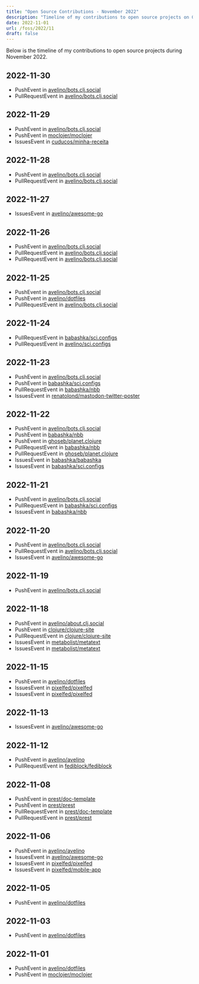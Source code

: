 ```yaml
---
title: "Open Source Contributions - November 2022"
description: "Timeline of my contributions to open source projects on GitHub during November 2022."
date: 2022-11-01
url: /foss/2022/11
draft: false
---
```


Below is the timeline of my contributions to open source projects during November 2022.

## 2022-11-30

- PushEvent in [avelino/bots.clj.social](https://github.com/avelino/bots.clj.social)
- PullRequestEvent in [avelino/bots.clj.social](https://github.com/avelino/bots.clj.social)

## 2022-11-29

- PushEvent in [avelino/bots.clj.social](https://github.com/avelino/bots.clj.social)
- PushEvent in [moclojer/moclojer](https://github.com/moclojer/moclojer)
- IssuesEvent in [cuducos/minha-receita](https://github.com/cuducos/minha-receita)

## 2022-11-28

- PushEvent in [avelino/bots.clj.social](https://github.com/avelino/bots.clj.social)
- PullRequestEvent in [avelino/bots.clj.social](https://github.com/avelino/bots.clj.social)

## 2022-11-27

- IssuesEvent in [avelino/awesome-go](https://github.com/avelino/awesome-go)

## 2022-11-26

- PushEvent in [avelino/bots.clj.social](https://github.com/avelino/bots.clj.social)
- PullRequestEvent in [avelino/bots.clj.social](https://github.com/avelino/bots.clj.social)
- PullRequestEvent in [avelino/bots.clj.social](https://github.com/avelino/bots.clj.social)

## 2022-11-25

- PushEvent in [avelino/bots.clj.social](https://github.com/avelino/bots.clj.social)
- PushEvent in [avelino/dotfiles](https://github.com/avelino/dotfiles)
- PullRequestEvent in [avelino/bots.clj.social](https://github.com/avelino/bots.clj.social)

## 2022-11-24

- PullRequestEvent in [babashka/sci.configs](https://github.com/babashka/sci.configs)
- PullRequestEvent in [avelino/sci.configs](https://github.com/avelino/sci.configs)

## 2022-11-23

- PushEvent in [avelino/bots.clj.social](https://github.com/avelino/bots.clj.social)
- PushEvent in [babashka/sci.configs](https://github.com/babashka/sci.configs)
- PullRequestEvent in [babashka/nbb](https://github.com/babashka/nbb)
- IssuesEvent in [renatolond/mastodon-twitter-poster](https://github.com/renatolond/mastodon-twitter-poster)

## 2022-11-22

- PushEvent in [avelino/bots.clj.social](https://github.com/avelino/bots.clj.social)
- PushEvent in [babashka/nbb](https://github.com/babashka/nbb)
- PushEvent in [ghoseb/planet.clojure](https://github.com/ghoseb/planet.clojure)
- PullRequestEvent in [babashka/nbb](https://github.com/babashka/nbb)
- PullRequestEvent in [ghoseb/planet.clojure](https://github.com/ghoseb/planet.clojure)
- IssuesEvent in [babashka/babashka](https://github.com/babashka/babashka)
- IssuesEvent in [babashka/sci.configs](https://github.com/babashka/sci.configs)

## 2022-11-21

- PushEvent in [avelino/bots.clj.social](https://github.com/avelino/bots.clj.social)
- PullRequestEvent in [babashka/sci.configs](https://github.com/babashka/sci.configs)
- IssuesEvent in [babashka/nbb](https://github.com/babashka/nbb)

## 2022-11-20

- PushEvent in [avelino/bots.clj.social](https://github.com/avelino/bots.clj.social)
- PullRequestEvent in [avelino/bots.clj.social](https://github.com/avelino/bots.clj.social)
- IssuesEvent in [avelino/awesome-go](https://github.com/avelino/awesome-go)

## 2022-11-19

- PushEvent in [avelino/bots.clj.social](https://github.com/avelino/bots.clj.social)

## 2022-11-18

- PushEvent in [avelino/about.clj.social](https://github.com/avelino/about.clj.social)
- PushEvent in [clojure/clojure-site](https://github.com/clojure/clojure-site)
- PullRequestEvent in [clojure/clojure-site](https://github.com/clojure/clojure-site)
- IssuesEvent in [metabolist/metatext](https://github.com/metabolist/metatext)
- IssuesEvent in [metabolist/metatext](https://github.com/metabolist/metatext)

## 2022-11-15

- PushEvent in [avelino/dotfiles](https://github.com/avelino/dotfiles)
- IssuesEvent in [pixelfed/pixelfed](https://github.com/pixelfed/pixelfed)
- IssuesEvent in [pixelfed/pixelfed](https://github.com/pixelfed/pixelfed)

## 2022-11-13

- IssuesEvent in [avelino/awesome-go](https://github.com/avelino/awesome-go)

## 2022-11-12

- PushEvent in [avelino/avelino](https://github.com/avelino/avelino)
- PullRequestEvent in [fediblock/fediblock](https://github.com/fediblock/fediblock)

## 2022-11-08

- PushEvent in [prest/doc-template](https://github.com/prest/doc-template)
- PushEvent in [prest/prest](https://github.com/prest/prest)
- PullRequestEvent in [prest/doc-template](https://github.com/prest/doc-template)
- PullRequestEvent in [prest/prest](https://github.com/prest/prest)

## 2022-11-06

- PushEvent in [avelino/avelino](https://github.com/avelino/avelino)
- IssuesEvent in [avelino/awesome-go](https://github.com/avelino/awesome-go)
- IssuesEvent in [pixelfed/pixelfed](https://github.com/pixelfed/pixelfed)
- IssuesEvent in [pixelfed/mobile-app](https://github.com/pixelfed/mobile-app)

## 2022-11-05

- PushEvent in [avelino/dotfiles](https://github.com/avelino/dotfiles)

## 2022-11-03

- PushEvent in [avelino/dotfiles](https://github.com/avelino/dotfiles)

## 2022-11-01

- PushEvent in [avelino/dotfiles](https://github.com/avelino/dotfiles)
- PushEvent in [moclojer/moclojer](https://github.com/moclojer/moclojer)

